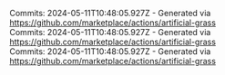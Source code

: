 Commits: 2024-05-11T10:48:05.927Z - Generated via https://github.com/marketplace/actions/artificial-grass
<br>
Commits: 2024-05-11T10:48:05.927Z - Generated via https://github.com/marketplace/actions/artificial-grass
<br>
Commits: 2024-05-11T10:48:05.927Z - Generated via https://github.com/marketplace/actions/artificial-grass
<br>
